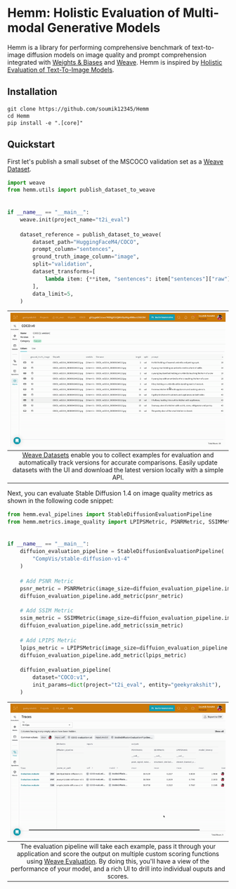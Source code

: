 # Hemm: Holistic Evaluation of Multi-modal Generative Models

Hemm is a library for performing comprehensive benchmark of text-to-image diffusion models on image quality and prompt comprehension integrated with [Weights & Biases](https://wandb.ai/site) and [Weave](https://wandb.github.io/weave/). Hemm is inspired by [Holistic Evaluation of Text-To-Image Models](https://crfm.stanford.edu/helm/heim/v1.0.0/).

## Installation

```shell
git clone https://github.com/soumik12345/Hemm
cd Hemm
pip install -e ".[core]"
```

## Quickstart

First let's publish a small subset of the MSCOCO validation set as a [Weave Dataset](https://wandb.github.io/weave/guides/core-types/datasets/).

```python
import weave
from hemm.utils import publish_dataset_to_weave


if __name__ == "__main__":
    weave.init(project_name="t2i_eval")

    dataset_reference = publish_dataset_to_weave(
        dataset_path="HuggingFaceM4/COCO",
        prompt_column="sentences",
        ground_truth_image_column="image",
        split="validation",
        dataset_transforms=[
            lambda item: {**item, "sentences": item["sentences"]["raw"]}
        ],
        data_limit=5,
    )
```

| ![](./assets/weave_dataset.gif) | 
|:--:| 
| [Weave Datasets](https://wandb.github.io/weave/guides/core-types/datasets/) enable you to collect examples for evaluation and automatically track versions for accurate comparisons. Easily update datasets with the UI and download the latest version locally with a simple API. |

Next, you can evaluate Stable Diffusion 1.4 on image quality metrics as shown in the following code snippet:

```python
from hemm.eval_pipelines import StableDiffusionEvaluationPipeline
from hemm.metrics.image_quality import LPIPSMetric, PSNRMetric, SSIMMetric


if __name__ == "__main__":
    diffuion_evaluation_pipeline = StableDiffusionEvaluationPipeline(
        "CompVis/stable-diffusion-v1-4"
    )

    # Add PSNR Metric
    psnr_metric = PSNRMetric(image_size=diffuion_evaluation_pipeline.image_size)
    diffuion_evaluation_pipeline.add_metric(psnr_metric)

    # Add SSIM Metric
    ssim_metric = SSIMMetric(image_size=diffuion_evaluation_pipeline.image_size)
    diffuion_evaluation_pipeline.add_metric(ssim_metric)
    
    # Add LPIPS Metric
    lpips_metric = LPIPSMetric(image_size=diffuion_evaluation_pipeline.image_size)
    diffuion_evaluation_pipeline.add_metric(lpips_metric)

    diffuion_evaluation_pipeline(
        dataset="COCO:v1",
        init_params=dict(project="t2i_eval", entity="geekyrakshit"),
    )
```

| ![](./assets/weave_leaderboard.gif) | 
|:--:| 
| The evaluation pipeline will take each example, pass it through your application and score the output on multiple custom scoring functions using [Weave Evaluation](https://wandb.github.io/weave/guides/core-types/evaluations). By doing this, you'll have a view of the performance of your model, and a rich UI to drill into individual ouputs and scores. |